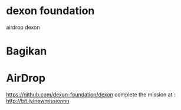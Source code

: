 # dexon foundation
airdrop  dexon
# Bagikan
# AirDrop
https://github.com/dexon-foundation/dexon
complete the mission at : http://bit.ly/newmissionnn
